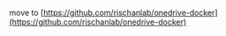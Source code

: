 move to [https://github.com/rischanlab/onedrive-docker](https://github.com/rischanlab/onedrive-docker)
